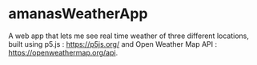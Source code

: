 # amanasWeatherApp
A web app that lets me see real time weather of three different locations, built using p5.js : https://p5js.org/
and Open Weather Map API : https://openweathermap.org/api.

